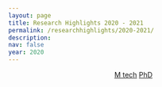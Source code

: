 ```yaml
---
layout: page
title: Research Highlights 2020 - 2021
permalink: /researchhighlights/2020-2021/
description: 
nav: false
year: 2020
---
```



<div style="text-align:center;">
  <a href="/researchhighlights/2020-2021/mtech" class="btn btn-primary btn-lg active" role="button" aria-pressed="true">M tech</a>
  <a href="/researchhighlights/2020-2021/phd" class="btn btn-primary btn-lg active" role="button" aria-pressed="true">PhD</a>
</div>